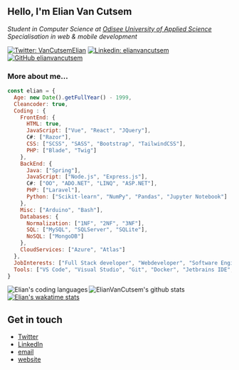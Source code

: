 <h2>Hello, I'm Elian Van Cutsem</h2>
<p><i>Student in Computer Science at <a href="https://www.odisee.be/" target="_blank">Odisee University of Applied Science</a></i><br />
<i>Specialisation in web & mobile development</i></p>

[![Twitter: VanCutsemElian](https://img.shields.io/twitter/follow/vancutsemelian?style=social)](https://twitter.com/vancutsemelian)
[![Linkedin: elianvancutsem](https://img.shields.io/badge/-ElianVanCutsem-blue?style=flat-square&logo=Linkedin&logoColor=white&link=https://www.linkedin.com/in/elianvancutsem/)](https://www.linkedin.com/in/elianvancutsem/)
[![GitHub elianvancutsem](https://img.shields.io/github/followers/elianvancutsem?label=follow-ElianVanCutsem&style=social)](https://github.com/elianvancutsem)


<h3>More about me...</h3>

```javascript
const elian = {
  Age: new Date().getFullYear() - 1999,
  Cleancoder: true,
  Coding : {
    FrontEnd: {
      HTML: true,
      JavaScript: ["Vue", "React", "JQuery"],
      C#: ["Razor"],
      CSS: ["SCSS", "SASS", "Bootstrap", "TailwindCSS"],
      PHP: ["Blade", "Twig"]
    },
    BackEnd: {
      Java: ["Spring"],
      JavaScript: ["Node.js", "Express.js"],
      C#: ["OO", "ADO.NET", "LINQ", "ASP.NET"],
      PHP: ["Laravel"],
      Python: ["Scikit-learn", "NumPy", "Pandas", "Jupyter Notebook"]
    },
    Misc: ["Arduino", "Bash"],
    Databases: {
      Normalization: ["1NF", "2NF", "3NF"],
      SQL: ["MySQL", "SQLServer", "SQLite"],
      NoSQL: ["MongoDB"]
    },
    CloudServices: ["Azure", "Atlas"]
  },
  JobInterests: ["Full Stack developer", "Webdeveloper", "Software Engineer"],
  Tools: ["VS Code", "Visual Studio", "Git", "Docker", "Jetbrains IDE", "Postman"],
}
```

![ElianVanCutsem's github stats](https://github-readme-stats.vercel.app/api?username=ElianVanCutsem&show_icons=true&hide_border=true)
<img align="left" src="https://github-readme-stats.vercel.app/api/top-langs/?username=elianvancutsem&theme=light&hide=css,HTML,Jupyter%20Notebook" alt="Elian's coding languages" /><br />
[![Elian's wakatime stats](https://github-readme-stats.vercel.app/api/wakatime?username=elianvancutsem)](https://github.com/elianvancutsem)


## Get in touch

- [Twitter](<https://www.twitter.com/vancutsemelian>)
- [LinkedIn](<https://www.linkedin.com/in/elianvancutsem/>)
- [email](<mailto:elianvancutsem@gmail.com>)
- [website](<http://www.elianvancutsem.com>)
